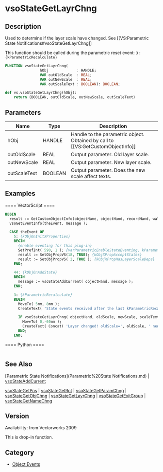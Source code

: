 # vsoStateGetLayrChng

## Description
Used to determine if the layer scale have changed. See [[VS:Parametric State Notifications#vsoStateGetLayrChng]]

This function should be called during the parametric reset event: <code>3: {kParametricRecalculate}</code>

```pascal
FUNCTION vsoStateGetLayrChng(
				hObj             : HANDLE;
				VAR outOldScale  : REAL;
				VAR outNewScale  : REAL;
				VAR outScaleText : BOOLEAN): BOOLEAN;
```

```python
def vs.vsoStateGetLayrChng(hObj):
    return (BOOLEAN, outOldScale, outNewScale, outScaleText)
```

## Parameters
|Name|Type|Description|
|---|---|---|
|hObj|HANDLE|Handle to the parametric object. Obtained by call to [[VS:GetCustomObjectInfo]]|
|outOldScale|REAL|Output parameter. Old layer scale.|
|outNewScale|REAL|Output parameter. New layer scale.|
|outScaleText|BOOLEAN|Output parameter. Does the new scale affect texts.|

## Examples
==== VectorScript ====
```pascal
BEGIN
  result := GetCustomObjectInfo(objectName, objectHand, recordHand, wallHand);
  vsoGetEventInfo(theEvent, message );

  CASE theEvent OF
    5: {kObjOnInitXProperties}
    BEGIN
      {enable eventing for this plug-in}
      SetPrefInt( 590, 1 ); {varParametricEnableStateEventing, kParametricStateEvent_ResetStatesEvent}
      result := SetObjPropVS(18, TRUE); {kObjXPropAcceptStates}
      result := SetObjPropVS( 2, TRUE ); {kObjXPropHasLayerScaleDeps}
    END;	

    44: {kObjOnAddState}
    BEGIN
      message := vsoStateAddCurrent( objectHand, message );
    END;

    3: {kParametricRecalculate}
    BEGIN
      MoveTo( 5mm, 8mm );
      CreateText( 'State events received after the last kParametricRecalculate:' );

      IF vsoStateGetLayrChng( objectHand, oldScale, newScale, scaleText ) THEN BEGIN
        MoveTo( 0,-60mm );
        CreateText( Concat( 'Layer changed! oldScale=', oldScale, ' newScale=', newScale, ' scaleText=', scaleText ) );
      END;
    END;
```
==== Python ====
```python

```

## See Also
[Parametric State Notifications](Parametric%20State Notifications.md) | [vsoStateAddCurrent](vsoStateAddCurrent.md)

[vsoStateGetPos](vsoStateGetPos.md) | [vsoStateGetRot](vsoStateGetRot.md) | [vsoStateGetParamChng](vsoStateGetParamChng.md) | [vsoStateGetObjChng](vsoStateGetObjChng.md) | [vsoStateGetLayrChng](vsoStateGetLayrChng.md) | [vsoStateGetExitGroup](vsoStateGetExitGroup.md) | [vsoStateGetNameChng](vsoStateGetNameChng.md)

## Version
Availability: from Vectorworks 2009

This is drop-in function.

## Category
* [Object Events](../Categories/Object%20Events.md)
